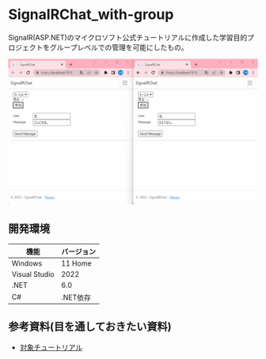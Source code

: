 # SignalRChat_with-group

SignalR(ASP.NET)のマイクロソフト公式チュートリアルに作成した学習目的プロジェクトをグループレベルでの管理を可能にしたもの。

![サンプル画像](./dev/data/sample.gif)  

## 開発環境

| 機能 | バージョン |
| ---- | ---- |
| Windows | 11 Home |
| Visual Studio | 2022 |
| .NET | 6.0 |
| C# | .NET依存 |

## 参考資料(目を通しておきたい資料)

- [対象チュートリアル](https://learn.microsoft.com/ja-jp/aspnet/core/tutorials/signalr?view=aspnetcore-6.0&tabs=visual-studio)
